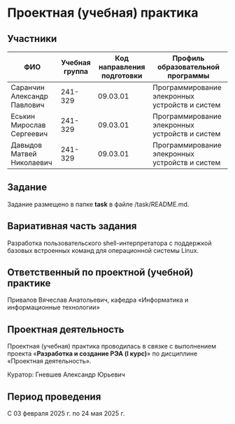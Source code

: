 # Проектная (учебная) практика

## Участники

| ФИО | Учебная группа | Код направления подготовки | Профиль образовательной программы |
|-|-|-|-|
| Саранчин Александр Павлович | 241-329 | 09.03.01 | Программирование элекронных устройств и систем |
| Еськин Мирослав Сергеевич | 241-329 | 09.03.01 | Программирование элекронных устройств и систем |
| Давыдов Матвей Николаевич | 241-329 | 09.03.01 | Программирование элекронных устройств и систем |

## Задание

Задание размещено в папке **task** в файле /task/README.md.

## Вариативная часть задания

Разработка пользовательского shell-интерпретатора с поддержкой базовых встроенных команд для операционной системы Linux.

## Ответственный по проектной (учебной) практике

Привалов Вячеслав Анатольевич, кафедра «Информатика и информационные технологии»

## Проектная деятельность

Проектная (учебная) практика проводилась в связке с выполнением проекта «**Разработка и создание РЭА (I курс)**» по дисциплине «Проектная деятельность».

Куратор: Гневшев Александр Юрьевич

## Период проведения

С 03 февраля 2025 г. по 24 мая 2025 г.
